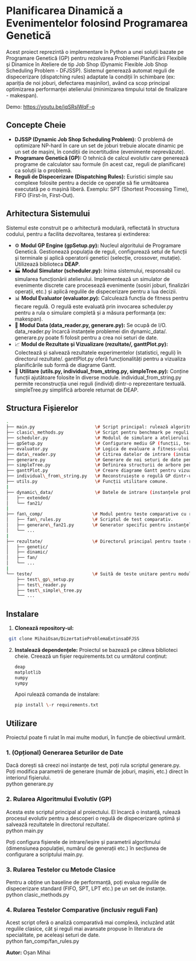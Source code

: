 # **Planificarea Dinamică a Evenimentelor folosind Programarea Genetică**

Acest proiect reprezintă o implementare în Python a unei soluții bazate pe Programare Genetică (GP) pentru rezolvarea Problemei Planificării Flexibile și Dinamice în Ateliere de tip Job Shop (Dynamic Flexible Job Shop Scheduling Problem \- DFJSSP). Sistemul generează automat reguli de dispecerizare (dispatching rules) adaptate la condiții în schimbare (ex: apariția de noi joburi, defectarea mașinilor), având ca scop principal optimizarea performanței atelierului (minimizarea timpului total de finalizare \- makespan).

Demo: https://youtu.be/jqSRslWqF-o

## **Concepte Cheie**

* **DJSSP (Dynamic Job Shop Scheduling Problem):** O problemă de optimizare NP-hard în care un set de joburi trebuie alocate dinamic pe un set de mașini, în condiții de incertitudine (evenimente neprevăzute).  
* **Programare Genetică (GP):** O tehnică de calcul evolutiv care generează programe de calculator sau formule (în acest caz, reguli de planificare) ca soluții la o problemă.  
* **Reguli de Dispecerizare (Dispatching Rules):** Euristici simple sau complexe folosite pentru a decide ce operație să fie următoarea executată pe o mașină liberă. Exemplu: SPT (Shortest Processing Time), FIFO (First-In, First-Out).

## **Arhitectura Sistemului**

Sistemul este construit pe o arhitectură modulară, reflectată în structura codului, pentru a facilita dezvoltarea, testarea și extinderea:

* ⚙️ **Modul GP Engine (gpSetup.py):** Nucleul algoritului de Programare Genetică. Gestionează populația de reguli, configurează setul de funcții și terminale și aplică operatorii genetici (selecție, crossover, mutație). Utilizează biblioteca **DEAP**.  
* 🏭 **Modul Simulator (scheduler.py):** Inima sistemului, responsabil cu simularea funcționării atelierului. Implementează un simulator de evenimente discrete care procesează evenimente (sosiri joburi, finalizări operații, etc.) și aplică regulile de dispecerizare pentru a lua decizii.  
* 📊 **Modul Evaluator (evaluator.py):** Calculează funcția de fitness pentru fiecare regulă. O regulă este evaluată prin invocarea scheduler.py pentru a rula o simulare completă și a măsura performanța (ex: makespan).  
* 📂 **Modul Data (data\_reader.py, generare.py):** Se ocupă de I/O. data\_reader.py încarcă instanțele problemei din dynamic\_data/. generare.py poate fi folosit pentru a crea noi seturi de date.  
* 📈 **Modul de Rezultate și Vizualizare (rezultate/, ganttPlot.py):** Colectează și salvează rezultatele experimentelor (statistici, reguli) în directorul rezultate/. ganttPlot.py oferă funcționalități pentru a vizualiza planificările sub formă de diagrame Gantt.  
* 🔧 **Utilitare (utils.py, individual\_from\_string.py, simpleTree.py):** Conține funcții ajutătoare folosite în diverse module. individual\_from\_string.py permite reconstrucția unei reguli (individ) dintr-o reprezentare textuală. simpleTree.py simplifică arborele returnat de DEAP.

## **Structura Fișierelor**
```bash
.  
├── main.py                       \# Script principal: rulează algoritmul evolutiv GP.  
├── clasic\_methods.py            \# Script pentru benchmark pe reguli clasice (SPT, FIFO).  
├── scheduler.py                  \# Modulul de simulare a atelierului (motorul principal).  
├── gpSetup.py                    \# Configurare mediu GP (funcții, terminale, operatori).  
├── evaluator.py                  \# Logica de evaluare a fitness-ului indivizilor.  
├── data\_reader.py               \# Citirea datelor de intrare (instanțe .json).  
├── generare.py                   \# Generare de noi seturi de date pentru experimente.  
├── simpleTree.py                 \# Definirea structurii de arbore pentru regulile GP.  
├── ganttPlot.py                  \# Creare diagrame Gantt pentru vizualizarea planificării.  
├── individual\_from\_string.py   \# Reconstruiește o regulă GP dintr-un string.  
├── utils.py                      \# Funcții utilitare comune.  
|  
├── dynamic\_data/                \# Datele de intrare (instanțele problemei).  
│   ├── extended/  
│   └── fan21/  
|  
├── fan\_comp/                   \# Modul pentru teste comparative cu reguli din literatura de specialitate.  
│   ├── fan\_rules.py            \# Scriptul de test comparativ.  
│   ├── generare\_fan21.py       \# Generator specific pentru instanțele Fan21.  
│   └── ...  
|  
├── rezultate/                   \# Directorul principal pentru toate rezultatele generate.  
│   ├── genetic/  
│   ├── dinamic/  
│   ├── fan/  
│   └── ...  
|  
└── teste/                       \# Suită de teste unitare pentru modulele cheie.  
    ├── test\_gp\_setup.py  
    ├── test\_reader.py  
    ├── test\_simple\_tree.py  
    └── ...
```
## **Instalare**

1. **Clonează repository-ul:**
  ```bash
   git clone MihaiOsan/DizertatieProblemaExtinsaDFJSS
```

2. **Instalează dependențele:** Proiectul se bazează pe câteva biblioteci cheie. Creează un fișier requirements.txt cu următorul conținut:
   ```bash
   deap
   matplotlib
   numpy
   sympy 
   ```

   Apoi rulează comanda de instalare:
   ```bash
   pip install \-r requirements.txt
   ```

## **Utilizare**

Proiectul poate fi rulat în mai multe moduri, în funcție de obiectivul urmărit.

### **1\. (Opțional) Generarea Seturilor de Date**

Dacă dorești să creezi noi instanțe de test, poți rula scriptul generare.py. Poți modifica parametrii de generare (număr de joburi, mașini, etc.) direct în interiorul fișierului.  
python generare.py

### **2\. Rularea Algoritmului Evolutiv (GP)**

Acesta este scriptul principal al proiectului. El încarcă o instanță, rulează procesul evolutiv pentru a descoperi o regulă de dispecerizare optimă și salvează rezultatele în directorul rezultate/.  
python main.py

Poți configura fișierele de intrare/ieșire și parametrii algoritmului (dimensiunea populației, numărul de generații etc.) în secțiunea de configurare a scriptului main.py.

### **3\. Rularea Testelor cu Metode Clasice**

Pentru a obține un baseline de performanță, poți evalua regulile de dispecerizare standard (FIFO, SPT, LPT etc.) pe un set de instanțe.  
python clasic\_methods.py

### **4\. Rularea Testelor Comparative (inclusiv reguli Fan)**

Acest script oferă o analiză comparativă mai complexă, incluzând atât regulile clasice, cât și reguli mai avansate propuse în literatura de specialitate, pe aceleași seturi de date.  
python fan\_comp/fan\_rules.py

**Autor:** Oșan Mihai
